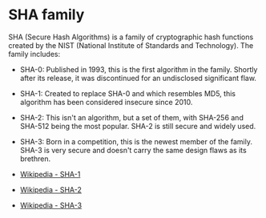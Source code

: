 # SHA family

SHA (Secure Hash Algorithms) is a family of cryptographic hash functions created by the NIST (National Institute of Standards and Technology). The family includes:
- SHA-0: Published in 1993, this is the first algorithm in the family. Shortly after its release, it was discontinued for an undisclosed significant flaw.
- SHA-1: Created to replace SHA-0 and which resembles MD5, this algorithm has been considered insecure since 2010.
- SHA-2: This isn't an algorithm, but a set of them, with SHA-256 and SHA-512 being the most popular. SHA-2 is still secure and widely used.
- SHA-3: Born in a competition, this is the newest member of the family. SHA-3 is very secure and doesn't carry the same design flaws as its brethren.

- [Wikipedia - SHA-1](https://en.wikipedia.org/wiki/SHA-1)
- [Wikipedia - SHA-2](https://en.wikipedia.org/wiki/SHA-2)
- [Wikipedia - SHA-3](https://en.wikipedia.org/wiki/SHA-3)
